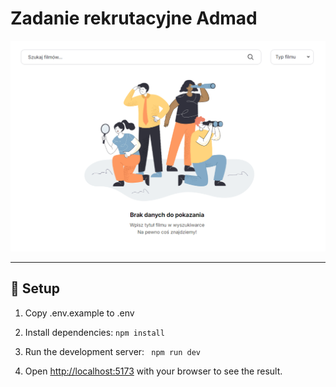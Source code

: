 # Zadanie rekrutacyjne Admad

<img alt="Screenshot" src="public/screenshot.png">

---
## 🚀 Setup

1. Copy .env.example to .env

2. Install dependencies:
``` npm install ```

3. Run the development server:
``` npm run dev```

4. Open [http://localhost:5173](http://localhost:5173/) with your browser to see the result.